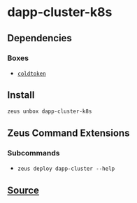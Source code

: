 
dapp-cluster-k8s 
====================




## Dependencies
### Boxes
* [`coldtoken`](coldtoken.md)




## Install
```bash
zeus unbox dapp-cluster-k8s
```


## Zeus Command Extensions

### Subcommands
* ```zeus deploy dapp-cluster --help```


## [Source](https://github.com/liquidapps-io/zeus-sdk/tree/master/boxes/groups/undefined/dapp-cluster-k8s)
